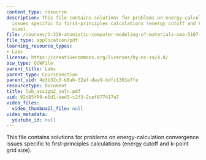 ```yaml
---
content_type: resource
description: This file contains solutions for problems on energy-calculation convergence
  issues specific to first-principles calculations (energy cutoff and k-point grid
  size).
file: /courses/3-320-atomistic-computer-modeling-of-materials-sma-5107-spring-2005/92d85f09e6d1bed3c2f32cef877417a7_lab_assign2_soln.pdf
file_type: application/pdf
learning_resource_types:
- Labs
license: https://creativecommons.org/licenses/by-nc-sa/4.0/
ocw_type: OCWFile
parent_title: Labs
parent_type: CourseSection
parent_uid: 4e3b32c3-b8ab-32af-dae9-bdfc1301e7fe
resourcetype: Document
title: lab_assign2_soln.pdf
uid: 92d85f09-e6d1-bed3-c2f3-2cef877417a7
video_files:
  video_thumbnail_file: null
video_metadata:
  youtube_id: null
---
```

This file contains solutions for problems on energy-calculation convergence issues specific to first-principles calculations (energy cutoff and k-point grid size).